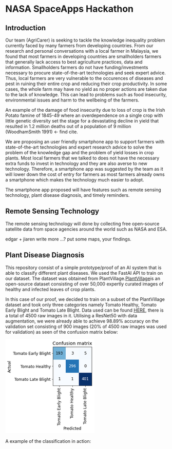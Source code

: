 # NASA SpaceApps Hackathon

## Introduction

Our team (AgriCarer) is seeking to tackle the knowledge inequality problem currently faced by many farmers from developing countries. From our research and personal conversations with a local farmer in Malaysia, we found that most farmers in developing countries are smallholders farmers that generally lack access to best agriculture practices, data and information. Smallholders farmers do not have funding/investments necessary to procure state-of-the-art technologies and seek expert advice. Thus, local farmers are very vulnerable to the occurences of diseases and pest in ruining their entire crop and reducing their crop productivity. In some cases, the whole farm may have no yield as no proper actions are taken due to the lack of knowledge. This can lead to problems such as food insecurity, environmental issues and harm to the wellbeing of the farmers.

An example of the damage of food insecurity due to loss of crop is the Irish Potato famine of 1845-49 where an overdependence on a single crop with little genetic diversity set the stage for a devastating decline in yield that resulted in 1.2 million deaths out of a population of 9 million (WoodhamSmith 1991) <- find cite.

We are proposing an user friendly smartphone app to support farmers with state-of-the-art technologies and expert research advice to solve the problem of the knowledge gap and the problem of yield losses in crop plants. Most local farmers that we talked to does not have the necessary extra funds to invest in technology and they are also averse to new technology. Therefore, a smartphone app was suggested by the team as it will lower down the cost of entry for farmers as most farmers already owns a smartphone which makes the technology much easier to adopt.

The smartphone app proposed will have features such as remote sensing technology, plant disease diagnosis, and timely reminders. 



## Remote Sensing Technology 

The remote sensing technology will done by collecting free open-source satellite data from space agencies around the world such as NASA and ESA.


edgar + jiaren write more ...? put some maps, your findings.



## Plant Disease Diagnosis

This repository consist of a simple prototype/proof of an AI system that is able to classify different plant diseases. We used the FastAI API to train on our dataset. The dataset was obtained from PlantVillage.[PlantVillage](https://arxiv.org/abs/1511.08060)is an open-source dataset consisting of over 50,000 expertly curated images of healthy and infected leaves of crop plants. 

In this case of our proof, we decided to train on a subset of the PlantVillage dataset and took only three categories namely Tomato Healthy, Tomato Early Blight and Tomato Late Blight. Data used can be found [HERE](https://drive.google.com/drive/folders/1fLFJAc4h7pcL2QFuUs2R-R8-i32eg44L?usp=sharing), there is a total of 4500 raw images in it. Utilising a ResNet50 with data augmentation, we were already able to achieve  98.89% accuracy on the validation set consisting of 900 images (20% of 4500 raw images was used for validation) as seen of the confusion matrix below:

![cm](images/confusion_matrix.png)


A example of the classification in action:





